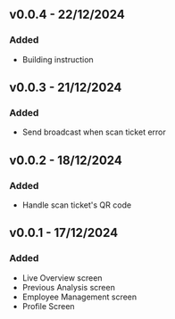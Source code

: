 ## v0.0.4 - 22/12/2024
### Added
- Building instruction

## v0.0.3 - 21/12/2024
### Added
- Send broadcast when scan ticket error

## v0.0.2 - 18/12/2024
### Added
- Handle scan ticket's QR code

## v0.0.1 - 17/12/2024
### Added
- Live Overview screen
- Previous Analysis screen
- Employee Management screen
- Profile Screen